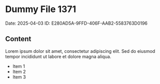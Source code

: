 # Dummy File 1371

Date: 2025-04-03
ID: E280AD5A-9FFD-406F-AAB2-5583763D0196

## Content

Lorem ipsum dolor sit amet, consectetur adipiscing elit.
Sed do eiusmod tempor incididunt ut labore et dolore magna aliqua.

* Item 1
* Item 2
* Item 3

